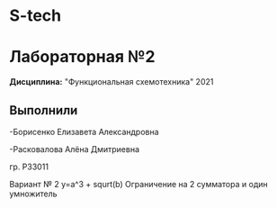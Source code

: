 # S-tech
# Лабораторная №2

**Дисциплина:** "Функциональная схемотехника" 2021

## Выполнили

 -Борисенко Елизавета Александровна 
 
 -Расковалова Алёна Дмитриевна

гр. P33011

Вариант № 2 y=a^3 + squrt(b) 
Ограничение на 2 сумматора и один умножитель
